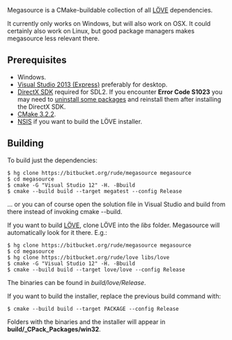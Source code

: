 Megasource is a CMake-buildable collection of all [LÖVE][love2d] dependencies.

It currently only works on Windows, but will also work on OSX. It could certainly also work on Linux, but good package managers makes megasource less relevant there.

Prerequisites
-------------

 - Windows.
 - [Visual Studio 2013 (Express)][vs2013] preferably for desktop.
 - [DirectX SDK][dxsdk] required for SDL2. If you encounter **Error Code S1023** you may need to [uninstall some packages][s1023] and reinstall them after installing the DirectX SDK.
 - [CMake 3.2.2][cmake].
 - [NSIS][nsis] if you want to build the LÖVE installer.

Building
--------

To build just the dependencies:

	$ hg clone https://bitbucket.org/rude/megasource megasource
	$ cd megasource
	$ cmake -G "Visual Studio 12" -H. -Bbuild
	$ cmake --build build --target megatest --config Release

... or you can of course open the solution file in Visual Studio and build from there instead of invoking cmake --build.

If you want to build [LÖVE][love2d], clone LÖVE into the *libs* folder. Megasource will automatically look for it there. E.g.:

	$ hg clone https://bitbucket.org/rude/megasource megasource
	$ cd megasource
	$ hg clone https://bitbucket.org/rude/love libs/love
	$ cmake -G "Visual Studio 12" -H. -Bbuild
	$ cmake --build build --target love/love --config Release

The binaries can be found in *build/love/Release*.

If you want to build the installer, replace the previous build command with:

    $ cmake --build build --target PACKAGE --config Release

Folders with the binaries and the installer will appear in **build/_CPack_Packages/win32**.

[love2d]: http://love2d.org
[dxsdk]: http://www.microsoft.com/en-us/download/details.aspx?id=6812
[cmake]: http://www.cmake.org/
[nsis]: http://nsis.sourceforge.net
[vs2013]: https://www.visualstudio.com/en-us/products/visual-studio-express-vs.aspx
[s1023]: http://stackoverflow.com/questions/4102259/directx-sdk-june-2010-installation-problems-error-code-s1023